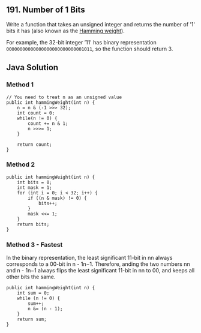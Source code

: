 ## 191. Number of 1 Bits

Write a function that takes an unsigned integer and returns the number of ’1' bits it has (also known as the [Hamming weight](http://en.wikipedia.org/wiki/Hamming_weight)).

For example, the 32-bit integer ’11' has binary representation `00000000000000000000000000001011`, so the function should return 3.

## Java Solution

### Method 1
```
// You need to treat n as an unsigned value
public int hammingWeight(int n) {
    n = n & (-1 >>> 32);
    int count = 0;
    while(n != 0) {
        count += n & 1;
        n >>>= 1;
    }

    return count;
}
```

### Method 2
```
public int hammingWeight(int n) {
    int bits = 0;
    int mask = 1;
    for (int i = 0; i < 32; i++) {
        if ((n & mask) != 0) {
            bits++;
        }
        mask <<= 1;
    }
    return bits;
}
```

### Method 3 - Fastest
In the binary representation, the least significant 11-bit in nn always corresponds to a 00-bit in n - 1n−1. Therefore, anding the two numbers nn and n - 1n−1 always flips the least significant 11-bit in nn to 00, and keeps all other bits the same.

```
public int hammingWeight(int n) {
    int sum = 0;
    while (n != 0) {
        sum++;
        n &= (n - 1);
    }
    return sum;
}
```
